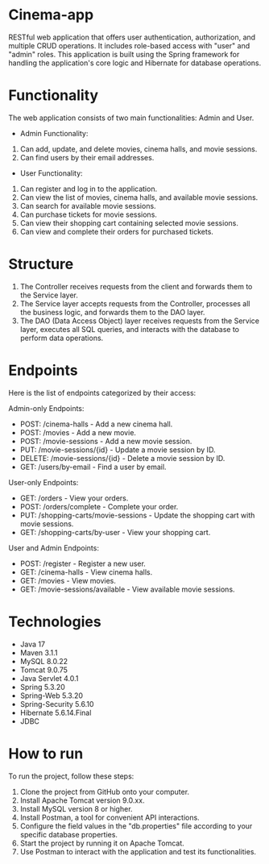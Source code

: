 # Cinema-app
RESTful web application that offers user authentication, authorization, and multiple CRUD operations. It includes role-based access with "user" and "admin" roles. This application is built using the Spring framework for handling the application's core logic and Hibernate for database operations.

# Functionality
The web application consists of two main functionalities: Admin and User.

* Admin Functionality:

1. Can add, update, and delete movies, cinema halls, and movie sessions.
2. Can find users by their email addresses.

* User Functionality:

1. Can register and log in to the application.
2. Can view the list of movies, cinema halls, and available movie sessions.
3. Can search for available movie sessions.
4. Сan purchase tickets for movie sessions.
5. Сan view their shopping cart containing selected movie sessions.
6. Сan view and complete their orders for purchased tickets.

# Structure
1. The Controller receives requests from the client and forwards them to the Service layer.
2. The Service layer accepts requests from the Controller, processes all the business logic, and forwards them to the DAO layer.
3. The DAO (Data Access Object) layer receives requests from the Service layer, executes all SQL queries, and interacts with the database to perform data operations.

# Endpoints
Here is the list of endpoints categorized by their access:

Admin-only Endpoints:
* POST: /cinema-halls - Add a new cinema hall.
* POST: /movies - Add a new movie.
* POST: /movie-sessions - Add a new movie session.
* PUT: /movie-sessions/{id} - Update a movie session by ID.
* DELETE: /movie-sessions/{id} - Delete a movie session by ID.
* GET: /users/by-email - Find a user by email.

User-only Endpoints:
* GET: /orders - View your orders.
* POST: /orders/complete - Complete your order.
* PUT: /shopping-carts/movie-sessions - Update the shopping cart with movie sessions.
* GET: /shopping-carts/by-user - View your shopping cart.

User and Admin Endpoints:
* POST: /register - Register a new user.
* GET: /cinema-halls - View cinema halls.
* GET: /movies - View movies.
* GET: /movie-sessions/available - View available movie sessions.

# Technologies
* Java 17
* Maven 3.1.1
* MySQL 8.0.22
* Tomcat 9.0.75
* Java Servlet 4.0.1
* Spring 5.3.20
* Spring-Web 5.3.20
* Spring-Security 5.6.10
* Hibernate 5.6.14.Final
* JDBC

# How to run
To run the project, follow these steps:

1. Clone the project from GitHub onto your computer.
2. Install Apache Tomcat version 9.0.xx.
3. Install MySQL version 8 or higher.
4. Install Postman, a tool for convenient API interactions.
5. Configure the field values in the "db.properties" file according to your specific database properties.
6. Start the project by running it on Apache Tomcat.
7. Use Postman to interact with the application and test its functionalities.
